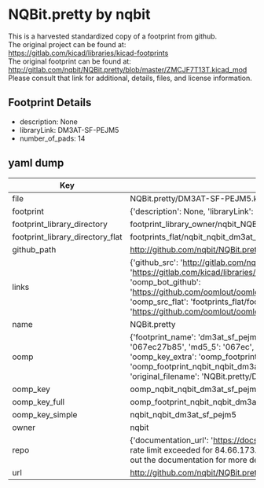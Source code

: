 # NQBit.pretty by nqbit  
This is a harvested standardized copy of a footprint from github.  
The original project can be found at:  
https://gitlab.com/kicad/libraries/kicad-footprints  
The original footprint can be found at:
http://gitlab.com/nqbit/NQBit.pretty/blob/master/ZMCJF7T13T.kicad_mod
Please consult that link for additional, details, files, and license information.  
## Footprint Details
* description: None  
* libraryLink: DM3AT-SF-PEJM5  
* number_of_pads: 14  
## yaml dump  
| Key | Value |  
| --- | --- |  
| file | NQBit.pretty/DM3AT-SF-PEJM5.kicad_mod |  
| footprint | {'description': None, 'libraryLink': 'DM3AT-SF-PEJM5', 'number_of_pads': 14} |  
| footprint_library_directory | footprint_library_owner/nqbit_NQBit.pretty |  
| footprint_library_directory_flat | footprints_flat/nqbit_nqbit_dm3at_sf_pejm5/working |  
| github_path | http://github.com/nqbit/NQBit.pretty/blob/master/DM3AT-SF-PEJM5.kicad_mod |  
| links | {'github_src': 'http://gitlab.com/nqbit/NQBit.pretty/blob/master/ZMCJF7T13T.kicad_mod', 'github_src_repo': 'https://gitlab.com/kicad/libraries/kicad-footprints', 'oomp_bot': 'footprints/nqbit_nqbit_dm3at_sf_pejm5/working', 'oomp_bot_github': 'https://github.com/oomlout/oomlout_oomp_footprint_bot/tree/main/footprints/nqbit_nqbit_dm3at_sf_pejm5/working', 'oomp_src_flat': 'footprints_flat/footprints_flat/nqbit_nqbit_dm3at_sf_pejm5/working', 'oomp_src_flat_github': 'https://github.com/oomlout/oomlout_oomp_footprint_src/tree/main/footprints_flat/nqbit_nqbit_dm3at_sf_pejm5/working'} |  
| name | NQBit.pretty |  
| oomp | {'footprint_name': 'dm3at_sf_pejm5', 'library_name': 'nqbit', 'md5': '067ec27b85173468308522ef9f2881f7', 'md5_10': '067ec27b85', 'md5_5': '067ec', 'md5_6': '067ec2', 'oomp_key': 'oomp_nqbit_nqbit_dm3at_sf_pejm5', 'oomp_key_extra': 'oomp_footprint_nqbit_nqbit_dm3at_sf_pejm5', 'oomp_key_full': 'oomp_footprint_nqbit_nqbit_dm3at_sf_pejm5_067ec2', 'oomp_key_simple': 'nqbit_nqbit_dm3at_sf_pejm5', 'original_filename': 'NQBit.pretty/DM3AT-SF-PEJM5.kicad_mod', 'owner_name': 'nqbit'} |  
| oomp_key | oomp_nqbit_nqbit_dm3at_sf_pejm5 |  
| oomp_key_full | oomp_footprint_nqbit_nqbit_dm3at_sf_pejm5 |  
| oomp_key_simple | nqbit_nqbit_dm3at_sf_pejm5 |  
| owner | nqbit |  
| repo | {'documentation_url': 'https://docs.github.com/rest/overview/resources-in-the-rest-api#rate-limiting', 'message': "API rate limit exceeded for 84.66.173.59. (But here's the good news: Authenticated requests get a higher rate limit. Check out the documentation for more details.)"} |  
| url | http://github.com/nqbit/NQBit.pretty |  

